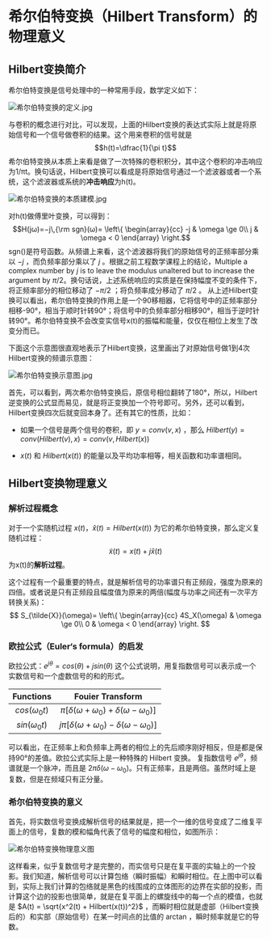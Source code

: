 # 希尔伯特变换（Hilbert Transform）的物理意义

## Hilbert变换简介

希尔伯特变换是信号处理中的一种常用手段，数学定义如下：

![希尔伯特变换的定义.jpg](https://i.loli.net/2020/06/23/umIqPJjipNyd2O1.png)

与卷积的概念进行对比，可以发现，上面的Hilbert变换的表达式实际上就是将原始信号和一个信号做卷积的结果。这个用来卷积的信号就是 
$$h(t)=\dfrac{1}{\pi t}​$$
希尔伯特变换从本质上来看是做了一次特殊的卷积积分，其中这个卷积的冲击响应为1/πt。换句话说，Hilbert变换可以看成是将原始信号通过一个滤波器或者一个系统，这个滤波器或系统的**冲击响应**为h(t)。

![希尔伯特变换的本质建模.jpg](https://i.loli.net/2020/06/23/tFVhUYJvmoZcB8M.png)

对h(t)做傅里叶变换，可以得到：
$$H(jω)=−j\,{\rm sgn}(ω)=
\left\{
\begin{array}{cc} 
		-j & \omega \ge 0\\ 
		j  & \omega < 0 
\end{array}
\right.$$
sgn()是符号函数。从频谱上来看，这个滤波器将我们的原始信号的正频率部分乘以 $-j$ ，而负频率部分乘以了 $j$ 。根据之前工程数学课程上的结论，Multiple a complex number by $j$ is to leave the modulus unaltered but to increase the argument by $\pi/2$。换句话说，上述系统响应的实质是在保持幅度不变的条件下，将正频率部分的相位移动了 $-\pi/2$ ；将负频率成分移动了 $\pi/2$ 。
从上述Hilbert变换可以看出，希尔伯特变换的作用上是一个90移相器，它将信号中的正频率部分相移-90°，相当于顺时针转90°；将信号中的负频率部分相移90°，相当于逆时针转90°。希尔伯特变换不会改变实信号x(t)的振幅和能量，仅仅在相位上发生了改变分而已。

下面这个示意图很直观地表示了Hilbert变换，这里画出了对原始信号做1到4次Hilbert变换的频谱示意图：

![希尔伯特变换示意图.jpg](https://i.loli.net/2020/06/23/jKQg9k2G7qsrPbZ.png)


首先，可以看到，两次希尔伯特变换后，原信号相位翻转了180°，所以，Hilbert逆变换的公式显而易见，就是将正变换加一个符号即可。另外，还可以看到，Hilbert变换四次后就变回本身了。还有其它的性质，比如：

*   如果一个信号是两个信号的卷积，即 $y = conv(v,x)$ ，那么 $Hilbert(y) = conv(Hilbert(v),x) = conv(v,Hilbert(x))$

*   $x(t)$ 和 $Hilbert(x(t))$ 的能量以及平均功率相等，相关函数和功率谱相同。

## Hilbert变换物理意义

### 解析过程概念
对于一个实随机过程 $x(t)$，$\hat{x}(t) = Hilbert(x(t))$ 为它的希尔伯特变换，那么定义复随机过程：
$$\tilde{x}(t) = x(t) + j\hat{x}(t)$$
为x(t)的**解析过程**。

这个过程有一个最重要的特点，就是解析信号的功率谱只有正频段，强度为原来的四倍。或者说是只有正频段且幅度值为原来的两倍(幅度与功率之间还有一次平方转换关系)：
$$
S_{\tilde{X}}(\omega)= 
\left\{
\begin{array}{cc} 
		4S_X(\omega) & \omega \ge 0\\ 
		0  & \omega < 0 
\end{array}
\right.
$$

### 欧拉公式（Euler‘s formula）的启发
欧拉公式：$e^{j\theta}=cos(\theta)+jsin(\theta)$
这个公式说明，用复指数信号可以表示成一个实数信号和一个虚数信号的和的形式。

| Functions | Fouier Transform |
|:---:|:---:|
|$cos(\omega_0t)$| $\pi[\delta(\omega+\omega_0)+\delta(\omega -\omega_0)]$ |
|$sin(\omega_0t)$| $j\pi[\delta(\omega+\omega_0)-\delta(\omega -\omega_0)]$ |

可以看出，在正频率上和负频率上两者的相位上的先后顺序刚好相反，但是都是保持90°的差值。欧拉公式实际上是一种特殊的 Hilbert 变换。
复指数信号 $e^{j\theta}$，频谱就是一个脉冲，而且是 $2\pi\delta(\omega - \omega_0)$。只有正频率，且是两倍。虽然时域上是复数，但是在频域只有正分量。

### 希尔伯特变换的意义

首先，将实数信号变换成解析信号的结果就是，把一个一维的信号变成了二维复平面上的信号，复数的模和幅角代表了信号的幅度和相位，如图所示：

![希尔伯特变换物理意义图](https://imgconvert.csdnimg.cn/aHR0cDovL2ltZy5ibG9nLmNzZG4ubmV0LzIwMTgwMjI1MDEyOTIzMjkx?x-oss-process=image/format,png)

这样看来，似乎复数信号才是完整的，而实信号只是在复平面的实轴上的一个投影。我们知道，解析信号可以计算包络（瞬时振幅）和瞬时相位。在上图中可以看到，实际上我们计算的包络就是黑色的线围成的立体图形的边界在实部的投影，而计算这个边的投影也很简单，就是在复平面上的螺旋线中的每一个点的模值，也就是 $A(t) = \sqrt{x^2(t) + Hilbert(x(t))^2}$ ，而瞬时相位就是虚部（Hilbert变换后的）和实部（原始信号）在某一时间点的比值的 arctan ，瞬时频率就是它的导数。